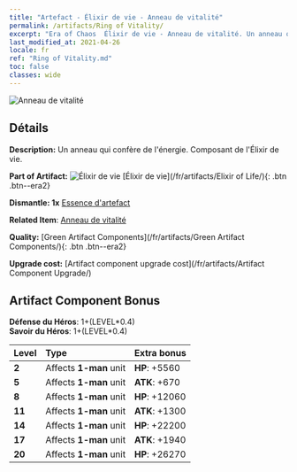 ```yaml
---
title: "Artefact - Élixir de vie - Anneau de vitalité"
permalink: /artifacts/Ring of Vitality/
excerpt: "Era of Chaos  Élixir de vie - Anneau de vitalité. Un anneau qui confère de l'énergie. Composant de l'Élixir de vie."
last_modified_at: 2021-04-26
locale: fr
ref: "Ring of Vitality.md"
toc: false
classes: wide
---
```


 ![Anneau de vitalité](/images/t/artifact_40111.png)



## Détails

 **Description:** Un anneau qui confère de l'énergie. Composant de l'Élixir de vie.

 **Part of Artifact:** ![Élixir de vie](/images/t/icon_artifact_11.png) [Élixir de vie](/fr/artifacts/Elixir of Life/){: .btn .btn--era2}

 **Dismantle: 1x** [Essence d'artefact](/ItemsFR/con_905/)

 **Related Item**: [Anneau de vitalité](/ItemsFR/art_106/)

 **Quality:** [Green Artifact Components](/fr/artifacts/Green Artifact Components/){: .btn .btn--era2}

 **Upgrade cost:** [Artifact component upgrade cost](/fr/artifacts/Artifact Component Upgrade/)

## Artifact Component Bonus

  **Défense du Héros**: 1+(LEVEL\*0.4)<br/>**Savoir du Héros**: 1+(LEVEL\*0.4)

  |  Level  | Type |    Extra bonus  | 
  |:--------|:-----|:----------------| 
  | **2** | Affects **1-man** unit | **HP**: +5560 | 
  | **5** | Affects **1-man** unit | **ATK**: +670 | 
  | **8** | Affects **1-man** unit | **HP**: +12060 | 
  | **11** | Affects **1-man** unit | **ATK**: +1300 | 
  | **14** | Affects **1-man** unit | **HP**: +22200 | 
  | **17** | Affects **1-man** unit | **ATK**: +1940 | 
  | **20** | Affects **1-man** unit | **HP**: +26270 | 
